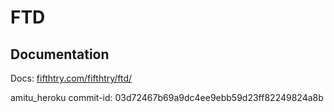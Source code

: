 # FTD

## Documentation

Docs: [fifthtry.com/fifthtry/ftd/](https://www.fifthtry.com/fifthtry/ftd/)

amitu_heroku commit-id: 03d72467b69a9dc4ee9ebb59d23ff82249824a8b
